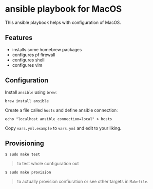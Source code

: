 # ansible playbook for MacOS

This ansible playbook helps with configuration of MacOS.

## Features

- installs some homebrew packages
- configures pf firewall
- configures shell
- configures vim

## Configuration

Install `ansible` using `brew`:
```
brew install ansible
```
Create a file called `hosts` and define ansible connection:
```
echo "localhost ansible_connection=local" > hosts
```
Copy `vars.yml.example` to `vars.yml` and edit to your liking.

## Provisioning

```
$ sudo make test
```
> to test whole configuration out
```
$ sudo make provision
```
> to actually provision confiuration
or see other targets in `Makefile`.
